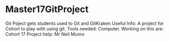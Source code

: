 # Master17GitProject
Git Poject gets students used to Git and GitKraken
Useful Info:            A project for Cohort to play with using git.
Tools needed:           Computer.
Working on this are:    Cohort 17
Project help:           Mr Neil Munro